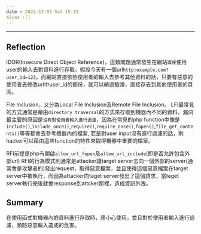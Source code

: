 ```yaml
---
date : 2022-12-03 Sat 15:19
alias :[]
---
```


---

## Reflection
IDOR(Insecure Direct Object Reference)，這類問題通常發生在網站`直接`使用user的輸入去對資料進行存取，假設今天有一個url`http:example.com?user_id=123`，而網站直接依照使用者的輸入去參考其他資料的話，只要有惡意的使用者去修改url中user_id的部份，就可以繞過驗證，直接存去到其他使用者的頁面。

File Inclusion，又分為Local File Inclusion及Remote File Inclusion。
LFI最常見的方式通常是藉由`directory traversal`的方式來存取到機器內不同的資料，漏洞最主要的原因是`沒有對使用者輸入進行過濾`，因為在常見的php function中像是`include()`,`include_once()`,`require()`,`require_once()`,`fopen()`,`file_get_contents()`等等都會去參考機器內的檔案, 若是對user input沒有進行過濾的話，則hacker可以藉由這些function的特性來取得機器中重要的檔案。

RFI前提是php有開啟`allow_url_fopen`及`allow_url_include`(即是否允許包含外部url)
RFI的行為模式則通常是attacker讓target server去向一個外部的server(通常會是攻擊者的)發出request，取得惡意檔案，並且使得這個惡意檔案在target server中被執行，而因為attacker向taget server發出了這個請求，當taget server執行完後就會response到attcker那裡，造成資訊外洩。 

## Summary
在使用函式對機器內的資料進行存取時，應小心使用，並且對於使用者輸入進行過濾，預防惡意輸入造成的危害。

